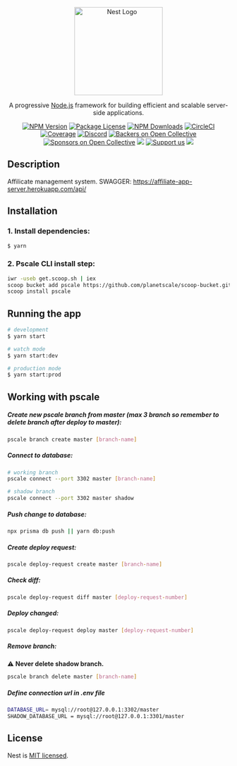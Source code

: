 <p align="center">
  <a href="http://nestjs.com/" target="blank"><img src="https://nestjs.com/img/logo-small.svg" width="200" alt="Nest Logo" /></a>
</p>

[circleci-image]: https://img.shields.io/circleci/build/github/nestjs/nest/master?token=abc123def456
[circleci-url]: https://circleci.com/gh/nestjs/nest

  <p align="center">A progressive <a href="http://nodejs.org" target="_blank">Node.js</a> framework for building efficient and scalable server-side applications.</p>
    <p align="center">
<a href="https://www.npmjs.com/~nestjscore" target="_blank"><img src="https://img.shields.io/npm/v/@nestjs/core.svg" alt="NPM Version" /></a>
<a href="https://www.npmjs.com/~nestjscore" target="_blank"><img src="https://img.shields.io/npm/l/@nestjs/core.svg" alt="Package License" /></a>
<a href="https://www.npmjs.com/~nestjscore" target="_blank"><img src="https://img.shields.io/npm/dm/@nestjs/common.svg" alt="NPM Downloads" /></a>
<a href="https://circleci.com/gh/nestjs/nest" target="_blank"><img src="https://img.shields.io/circleci/build/github/nestjs/nest/master" alt="CircleCI" /></a>
<a href="https://coveralls.io/github/nestjs/nest?branch=master" target="_blank"><img src="https://coveralls.io/repos/github/nestjs/nest/badge.svg?branch=master#9" alt="Coverage" /></a>
<a href="https://discord.gg/G7Qnnhy" target="_blank"><img src="https://img.shields.io/badge/discord-online-brightgreen.svg" alt="Discord"/></a>
<a href="https://opencollective.com/nest#backer" target="_blank"><img src="https://opencollective.com/nest/backers/badge.svg" alt="Backers on Open Collective" /></a>
<a href="https://opencollective.com/nest#sponsor" target="_blank"><img src="https://opencollective.com/nest/sponsors/badge.svg" alt="Sponsors on Open Collective" /></a>
  <a href="https://paypal.me/kamilmysliwiec" target="_blank"><img src="https://img.shields.io/badge/Donate-PayPal-ff3f59.svg"/></a>
    <a href="https://opencollective.com/nest#sponsor"  target="_blank"><img src="https://img.shields.io/badge/Support%20us-Open%20Collective-41B883.svg" alt="Support us"></a>
  <a href="https://twitter.com/nestframework" target="_blank"><img src="https://img.shields.io/twitter/follow/nestframework.svg?style=social&label=Follow"></a>
</p>
  <!--[![Backers on Open Collective](https://opencollective.com/nest/backers/badge.svg)](https://opencollective.com/nest#backer)
  [![Sponsors on Open Collective](https://opencollective.com/nest/sponsors/badge.svg)](https://opencollective.com/nest#sponsor)-->

## Description

Affilicate management system.
SWAGGER: https://affiliate-app-server.herokuapp.com/api/

## Installation

### 1. Install dependencies:

```bash
$ yarn
```

### 2. Pscale CLI install step:

```bash
iwr -useb get.scoop.sh | iex
scoop bucket add pscale https://github.com/planetscale/scoop-bucket.git
scoop install pscale
```

## Running the app

```bash
# development
$ yarn start

# watch mode
$ yarn start:dev

# production mode
$ yarn start:prod
```

## Working with pscale

##### Create new pscale branch from master (max 3 branch so remember to delete branch after deploy to master):

```bash
pscale branch create master [branch-name]
```

##### Connect to database:

```bash
# working branch
pscale connect --port 3302 master [branch-name]

# shadow branch
pscale connect --port 3302 master shadow
```

##### Push change to database:

```bash
npx prisma db push || yarn db:push
```

##### Create deploy request:

```bash
pscale deploy-request create master [branch-name]
```

##### Check diff:

```bash
pscale deploy-request diff master [deploy-request-number]
```

##### Deploy changed:

```bash
pscale deploy-request deploy master [deploy-request-number]
```

##### Remove branch:

⚠️ **Never delete shadow branch.**

```bash
pscale branch delete master [branch-name]
```

##### Define connection url in .env file

```bash
DATABASE_URL= mysql://root@127.0.0.1:3302/master
SHADOW_DATABASE_URL = mysql://root@127.0.0.1:3301/master
```

## License

Nest is [MIT licensed](LICENSE).
